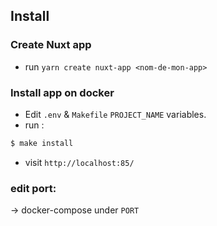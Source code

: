 ## Install

### Create Nuxt app

- run `yarn create nuxt-app <nom-de-mon-app>`

### Install app on docker

- Edit `.env` & `Makefile` `PROJECT_NAME` variables.
- run :

``` bash
$ make install
```

- visit `http://localhost:85/`

### edit port:

-> docker-compose under `PORT`